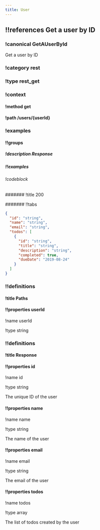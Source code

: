 ```yaml
---
title: User
---
```

## !!references Get a user by ID

### !canonical GetAUserById


Get a user by ID


### !category rest

### !type rest_get

### !context

#### !method get

#### !path /users/{userId}

### !examples

#### !!groups

##### !description Response

##### !!examples

###### !codeblock

####### !title 200

####### !!tabs

```json !code json
{
  "id": "string",
  "name": "string",
  "email": "string",
  "todos": [
    {
      "id": "string",
      "title": "string",
      "description": "string",
      "completed": true,
      "dueDate": "2019-08-24"
    }
  ]
}
```

### !!definitions

#### !title Paths

#### !!properties userId

!name userId

!type string



### !!definitions

#### !title Response

#### !!properties id

!name id

!type string

The unique ID of the user

#### !!properties name

!name name

!type string

The name of the user

#### !!properties email

!name email

!type string

The email of the user

#### !!properties todos

!name todos

!type array

The list of todos created by the user
